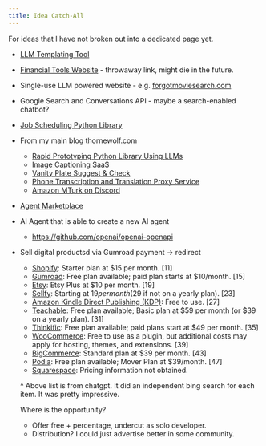 ```yaml
---
title: Idea Catch-All
---
```

For ideas that I have not broken out into a dedicated page yet.

- [LLM Templating Tool](https://llmformat.com)
- [Financial Tools Website](https://options-production.up.railway.app/) - throwaway link, might die in the future.
- Single-use LLM powered website - e.g. [forgotmoviesearch.com](https://forgotmoviesearch.com/)
- Google Search and Conversations API - maybe a search-enabled chatbot?
- [Job Scheduling Python Library](/docs/ideas/job-scheduling-library.md)
- From my main blog thornewolf.com
    - [Rapid Prototyping Python Library Using LLMs](https://www.thornewolf.com/a-few-ideas-for-projects/)
    - [Image Captioning SaaS](https://www.thornewolf.com/a-few-ideas-for-projects/)
    - [Vanity Plate Suggest & Check](https://www.thornewolf.com/a-few-ideas-for-projects/)
    - [Phone Transcription and Translation Proxy Service](https://www.thornewolf.com/a-few-ideas-for-projects/)
    - [Amazon MTurk on Discord](https://www.thornewolf.com/a-few-ideas-for-projects/)
- [Agent Marketplace](/docs/ideas/agent-marketplace.md)
- AI Agent that is able to create a new AI agent
    - https://github.com/openai/openai-openapi
- Sell digital productsd via Gumroad payment -> redirect
    - [Shopify](https://www.shopify.com/): Starter plan at $15 per month. [11]
    - [Gumroad](https://gumroad.com/): Free plan available; paid plan starts at $10/month. [15]
    - [Etsy](https://www.etsy.com/): Etsy Plus at $10 per month. [19]
    - [Sellfy](https://sellfy.com/): Starting at $19 per month ($29 if not on a yearly plan). [23]
    - [Amazon Kindle Direct Publishing (KDP)](https://kdp.amazon.com/): Free to use. [27]
    - [Teachable](https://teachable.com/): Free plan available; Basic plan at $59 per month (or $39 on a yearly plan). [31]
    - [Thinkific](https://www.thinkific.com/): Free plan available; paid plans start at $49 per month. [35]
    - [WooCommerce](https://woocommerce.com/): Free to use as a plugin, but additional costs may apply for hosting, themes, and extensions. [39]
    - [BigCommerce](https://www.bigcommerce.com/): Standard plan at $39 per month. [43]
    - [Podia](https://www.podia.com/): Free plan available; Mover Plan at $39/month. [47]
    - [Squarespace](https://www.squarespace.com/): Pricing information not obtained.

    ^ Above list is from chatgpt. It did an independent bing search for each item. It was pretty impressive.


    Where is the opportunity?

    - Offer free + percentage, undercut as solo developer.
    - Distribution? I could just advertise better in some community.
